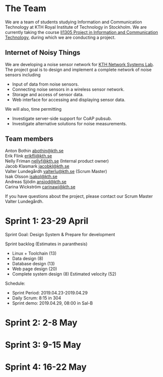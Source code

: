 # The Team

We are a team of students studying Information and Communication Technology at KTH Royal Institute of Technology in Stockholm. 
We are currently taking the course [II1305 Project in Information and Communication Technology](https://www.kth.se/student/kurser/kurs/II1305), during which we are conducting a project.

## Internet of Noisy Things
We are developing a noise sensor network for [KTH Network Systems Lab](https://www.kth.se/cos/research/nslab).
The project goal is to design and implement a complete network of noise sensors including
- Input of data from noise sensors.
- Connecting noise sensors in a wireless sensor network.
- Storage and access of sensor data.
- Web interface for accessing and displaying sensor data.

We will also, time permitting
- Investigate server-side support for CoAP pubsub.
- Investigate alternative solutions for noise measurements.

## Team members
Anton Bothin abothin@kth.se  
Erik Flink erikfli@kth.se  
Nelly Friman nellyf@kth.se (Internal product owner)  
Jacob Klasmark jacobkl@kth.se  
Valter Lundegårdh valterlu@kth.se (Scrum Master)  
Isak Olsson isakol@kth.se  
Andreas Sjödin ansjod@kth.se  
Carina Wickström carinawi@kth.se  

If you have questions about the project, please contact our Scrum Master Valter Lundegårdh.

# Sprint 1: 23-29 April
Sprint Goal:
Design System & Prepare for development 

Sprint backlog (Estimates in paranthesis) 
  - Linux + Toolchain (13)
  - Data design (8)
  - Database design (13)
  - Web page design (20)
  - Complete system design (8)
Estimated velocity (52)

Schedule:
  - Sprint Period: 2019.04.23-2019.04.29
  - Daily Scrum: 8:15 in 304
  - Sprint demo: 2019.04.29, 08:00 in Sal-B



# Sprint 2: 2-8 May

# Sprint 3: 9-15 May

# Sprint 4: 16-22 May
